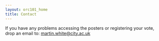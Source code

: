 ```yaml
---
layout: orc101_home
title: Contact
---
```


If you have any problems accessing the posters or registering your vote, drop an email to: <a href="mailto:martin.white@city.ac.uk">martin.white@city.ac.uk</a>
